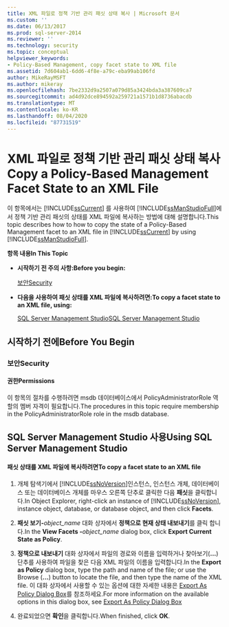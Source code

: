 ```yaml
---
title: XML 파일로 정책 기반 관리 패싯 상태 복사 | Microsoft 문서
ms.custom: ''
ms.date: 06/13/2017
ms.prod: sql-server-2014
ms.reviewer: ''
ms.technology: security
ms.topic: conceptual
helpviewer_keywords:
- Policy-Based Management, copy facet state to XML file
ms.assetid: 7d604ab1-6dd6-4f8e-a79c-eba99ab106fd
author: MikeRayMSFT
ms.author: mikeray
ms.openlocfilehash: 7be2332d9a2507a079d85a3424bda3a387609ca7
ms.sourcegitcommit: ad4d92dce894592a259721a1571b1d8736abacdb
ms.translationtype: MT
ms.contentlocale: ko-KR
ms.lasthandoff: 08/04/2020
ms.locfileid: "87731519"
---
```

# <a name="copy-a-policy-based-management-facet-state-to-an-xml-file"></a><span data-ttu-id="5fe3c-102">XML 파일로 정책 기반 관리 패싯 상태 복사</span><span class="sxs-lookup"><span data-stu-id="5fe3c-102">Copy a Policy-Based Management Facet State to an XML File</span></span>
  <span data-ttu-id="5fe3c-103">이 항목에서는 [!INCLUDE[ssCurrent](../../includes/sscurrent-md.md)] 를 사용하여 [!INCLUDE[ssManStudioFull](../../includes/ssmanstudiofull-md.md)]에서 정책 기반 관리 패싯의 상태를 XML 파일에 복사하는 방법에 대해 설명합니다.</span><span class="sxs-lookup"><span data-stu-id="5fe3c-103">This topic describes how to how to copy the state of a Policy-Based Management facet to an XML file in [!INCLUDE[ssCurrent](../../includes/sscurrent-md.md)] by using [!INCLUDE[ssManStudioFull](../../includes/ssmanstudiofull-md.md)].</span></span>  
  
 <span data-ttu-id="5fe3c-104">**항목 내용**</span><span class="sxs-lookup"><span data-stu-id="5fe3c-104">**In This Topic**</span></span>  
  
-   <span data-ttu-id="5fe3c-105">**시작하기 전 주의 사항:**</span><span class="sxs-lookup"><span data-stu-id="5fe3c-105">**Before you begin:**</span></span>  
  
     [<span data-ttu-id="5fe3c-106">보안</span><span class="sxs-lookup"><span data-stu-id="5fe3c-106">Security</span></span>](#Security)  
  
-   <span data-ttu-id="5fe3c-107">**다음을 사용하여 패싯 상태를 XML 파일에 복사하려면:**</span><span class="sxs-lookup"><span data-stu-id="5fe3c-107">**To copy a facet state to an XML file, using:**</span></span>  
  
     [<span data-ttu-id="5fe3c-108">SQL Server Management Studio</span><span class="sxs-lookup"><span data-stu-id="5fe3c-108">SQL Server Management Studio</span></span>](#SSMSProcedure)  
  
##  <a name="before-you-begin"></a><a name="BeforeYouBegin"></a> <span data-ttu-id="5fe3c-109">시작하기 전에</span><span class="sxs-lookup"><span data-stu-id="5fe3c-109">Before You Begin</span></span>  
  
###  <a name="security"></a><a name="Security"></a> <span data-ttu-id="5fe3c-110">보안</span><span class="sxs-lookup"><span data-stu-id="5fe3c-110">Security</span></span>  
  
####  <a name="permissions"></a><a name="Permissions"></a> <span data-ttu-id="5fe3c-111">권한</span><span class="sxs-lookup"><span data-stu-id="5fe3c-111">Permissions</span></span>  
 <span data-ttu-id="5fe3c-112">이 항목의 절차를 수행하려면 msdb 데이터베이스에서 PolicyAdministratorRole 역할의 멤버 자격이 필요합니다.</span><span class="sxs-lookup"><span data-stu-id="5fe3c-112">The procedures in this topic require membership in the PolicyAdministratorRole role in the msdb database.</span></span>  
  
##  <a name="using-sql-server-management-studio"></a><a name="SSMSProcedure"></a> <span data-ttu-id="5fe3c-113">SQL Server Management Studio 사용</span><span class="sxs-lookup"><span data-stu-id="5fe3c-113">Using SQL Server Management Studio</span></span>  
  
#### <a name="to-copy-a-facet-state-to-an-xml-file"></a><span data-ttu-id="5fe3c-114">패싯 상태를 XML 파일에 복사하려면</span><span class="sxs-lookup"><span data-stu-id="5fe3c-114">To copy a facet state to an XML file</span></span>  
  
1.  <span data-ttu-id="5fe3c-115">개체 탐색기에서 [!INCLUDE[ssNoVersion](../../includes/ssnoversion-md.md)]인스턴스, 인스턴스 개체, 데이터베이스 또는 데이터베이스 개체를 마우스 오른쪽 단추로 클릭한 다음 **패싯**을 클릭합니다.</span><span class="sxs-lookup"><span data-stu-id="5fe3c-115">In Object Explorer, right-click an instance of [!INCLUDE[ssNoVersion](../../includes/ssnoversion-md.md)], instance object, database, or database object, and then click **Facets**.</span></span>  
  
2.  <span data-ttu-id="5fe3c-116">**패싯 보기-**_object_name_ 대화 상자에서 **정책으로 현재 상태 내보내기**를 클릭 합니다.</span><span class="sxs-lookup"><span data-stu-id="5fe3c-116">In the **View Facets -**_object_name_ dialog box, click **Export Current State as Policy**.</span></span>  
  
3.  <span data-ttu-id="5fe3c-117">**정책으로 내보내기** 대화 상자에서 파일의 경로와 이름을 입력하거나 찾아보기(**...**) 단추를 사용하여 파일을 찾은 다음 XML 파일의 이름을 입력합니다.</span><span class="sxs-lookup"><span data-stu-id="5fe3c-117">In the **Export as Policy** dialog box, type the path and name of the file; or use the Browse (**...**) button to locate the file, and then type the name of the XML file.</span></span> <span data-ttu-id="5fe3c-118">이 대화 상자에서 사용할 수 있는 옵션에 대한 자세한 내용은 [Export As Policy Dialog Box](export-as-policy-dialog-box.md)를 참조하세요.</span><span class="sxs-lookup"><span data-stu-id="5fe3c-118">For more information on the available options in this dialog box, see [Export As Policy Dialog Box](export-as-policy-dialog-box.md)</span></span>  
  
4.  <span data-ttu-id="5fe3c-119">완료되었으면 **확인**을 클릭합니다.</span><span class="sxs-lookup"><span data-stu-id="5fe3c-119">When finished, click **OK**.</span></span>  
  
  
